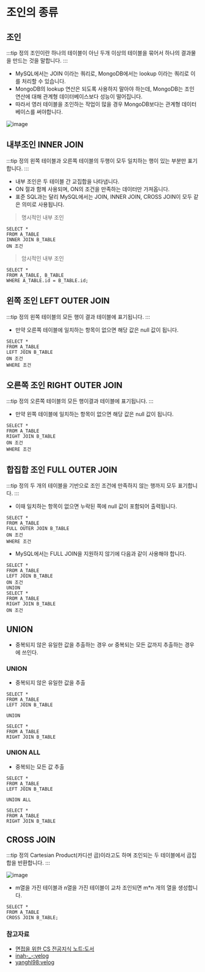 # 조인의 종류

## 조인

:::tip 정의
조인이란 하나의 테이블이 아닌 두개 이상의 테이블을 묶어서 하나의 결과물을 만드는 것을 말합니다.
:::

- MySQL에서는 JOIN 이라는 쿼리로, MongoDB에서는 lookup 이라는 쿼리로 이를 처리할 수 있습니다.
- MongoDB의 lookup 연산은 되도록 사용하지 말아야 하는데, MongoDB는 조인 연산에 대해 관계형 데이터베이스보다 성능이 떨어집니다.
- 따라서 영러 테이블을 조인하는 작업이 많을 경우 MongoDB보다는 관계형 데이터베이스를 써야합니다.

![image](https://user-images.githubusercontent.com/50647845/180584641-a361ec29-26c9-460e-9564-64f5a46f5c6e.png)

## 내부조인 INNER JOIN

:::tip 정의
왼쪽 테이블과 오른쪽 테이블의 두행이 모두 일치하는 행이 있는 부분만 표기합니다.
:::

- 내부 조인은 두 테이블 간 교집합을 나타냅니다.
- ON 절과 함께 사용되며, ON의 조건을 만족하는 데이터만 가져옵니다.
- 표준 SQL과는 달리 MySQL에서는 JOIN, INNER JOIN, CROSS JOIN이 모두 같은 의미로 사용됩니다.

> 명시적인 내부 조인

```sql{3,4}
SELECT *
FROM A_TABLE
INNER JOIN B_TABLE
ON 조건
```

> 암시적인 내부 조인

```sql{2,3}
SELECT *
FROM A_TABLE, B_TABLE
WHERE A_TABLE.id = B_TABLE.id;
```

## 왼쪽 조인 LEFT OUTER JOIN

:::tip 정의
왼쪽 테이블의 모든 행이 결과 테이블에 표기됩니다.
:::

- 만약 오른쪽 테이블에 일치하는 항목이 없으면 해당 값은 null 값이 됩니다.

```sql{3,4}
SELECT *
FROM A_TABLE
LEFT JOIN B_TABLE
ON 조건
WHERE 조건
```

## 오른쪽 조인 RIGHT OUTER JOIN

:::tip 정의
오른쪽 테이블의 모든 행이결과 테이블에 표기됩니다.
:::

- 만약 왼쪽 테이블에 일치하는 항목이 없으면 해당 값은 null 값이 됩니다.

```sql{3,4}
SELECT *
FROM A_TABLE
RIGHT JOIN B_TABLE
ON 조건
WHERE 조건
```

## 합집합 조인 FULL OUTER JOIN

:::tip 정의
두 개의 테이블을 기반으로 조인 조건에 만족하지 않는 행까지 모두 표기합니다.
:::

- 이때 일치하는 항목이 없으면 누락된 쪽에 null 값이 포함되어 출력됩니다.

```sql{3,4}
SELECT *
FROM A_TABLE
FULL OUTER JOIN B_TABLE
ON 조건
WHERE 조건
```

- MySQL에서는 FULL JOIN을 지원하지 않기에 다음과 같이 사용해야 합니다.

```sql{3-5,8,9}
SELECT *
FROM A_TABLE
LEFT JOIN B_TABLE
ON 조건
UNION
SELECT *
FROM A_TABLE
RIGHT JOIN B_TABLE
ON 조건
```

## UNION 

- 중복되지 않은 유일한 값을 추출하는 경우 or 중복되는 모든 값까지 추출하는 경우에 쓰인다.

### UNION

- 중복되지 않은 유일한 값을 추출

```sql{3,5,9}
SELECT *
FROM A_TABLE
LEFT JOIN B_TABLE

UNION

SELECT *
FROM A_TABLE
RIGHT JOIN B_TABLE
```

### UNION ALL

- 중복되는 모든 값 추출

```sql{3,5,9}
SELECT *
FROM A_TABLE
LEFT JOIN B_TABLE

UNION ALL

SELECT *
FROM A_TABLE
RIGHT JOIN B_TABLE
```

## CROSS JOIN

:::tip 정의
Cartesian Product(카디션 곱)이라고도 하며 조인되는 두 테이블에서 곱집합을 반환합니다.
:::

![image](https://user-images.githubusercontent.com/50647845/180585781-05d1e30c-0e1f-4e39-a642-a777cfb2058f.png)

- m열을 가진 테이블과 n열을 가진 테이블이 교차 조인되면 m*n 개의 열을 생성합니다.

```sql{3}
SELECT *
FROM A_TABLE 
CROSS JOIN B_TABLE;
```

### 참고자료

- [면접을 위한 CS 전공지식 노트:도서](https://www.aladin.co.kr/shop/wproduct.aspx?ItemId=292815727)
- [inah-_-:velog](https://velog.io/@inah-_-/MySQL-JOIN-%EC%82%AC%EC%9A%A9%EB%B2%95)
- [yanghl98:velog](https://velog.io/@yanghl98/Database-JOIN)
